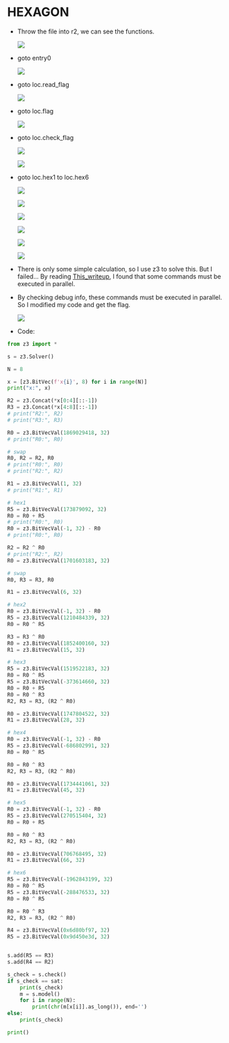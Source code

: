 # HEXAGON

- Throw the file into r2, we can see the functions.

    ![](https://github.com/Sharkkcode/Google_CTF_2021/blob/main/HEXAGON/imgs/functions.png)

- goto entry0

    ![](https://github.com/Sharkkcode/Google_CTF_2021/blob/main/HEXAGON/imgs/entry0.png)

- goto loc.read_flag

    ![](https://github.com/Sharkkcode/Google_CTF_2021/blob/main/HEXAGON/imgs/read_flag.png)

- goto loc.flag

    ![](https://github.com/Sharkkcode/Google_CTF_2021/blob/main/HEXAGON/imgs/flagdata.png)

- goto loc.check_flag

    ![](https://github.com/Sharkkcode/Google_CTF_2021/blob/main/HEXAGON/imgs/check_flag.png)

    ![](https://github.com/Sharkkcode/Google_CTF_2021/blob/main/HEXAGON/imgs/check_flag_2.png)

- goto loc.hex1 to loc.hex6

    ![](https://github.com/Sharkkcode/Google_CTF_2021/blob/main/HEXAGON/imgs/hex1.png)

    ![](https://github.com/Sharkkcode/Google_CTF_2021/blob/main/HEXAGON/imgs/hex2.png)

    ![](https://github.com/Sharkkcode/Google_CTF_2021/blob/main/HEXAGON/imgs/hex3.png)

    ![](https://github.com/Sharkkcode/Google_CTF_2021/blob/main/HEXAGON/imgs/hex4.png)

    ![](https://github.com/Sharkkcode/Google_CTF_2021/blob/main/HEXAGON/imgs/hex5.png)

    ![](https://github.com/Sharkkcode/Google_CTF_2021/blob/main/HEXAGON/imgs/hex6.png)

- There is only some simple calculation, so I use z3 to solve this. But I failed... By reading [This_writeup](https://github.com/cscosu/ctf-writeups/tree/master/2021/google_ctf/hexagon), I found that some commands must be executed in parallel.
- By checking debug info, these commands must be executed in parallel. So I modified my code and get the flag.

    ![](https://github.com/Sharkkcode/Google_CTF_2021/blob/main/HEXAGON/imgs/parallel.png)

- Code:

```python
from z3 import *

s = z3.Solver()

N = 8

x = [z3.BitVec(f'x{i}', 8) for i in range(N)]
print("x:", x)

R2 = z3.Concat(*x[0:4][::-1])
R3 = z3.Concat(*x[4:8][::-1])
# print("R2:", R2)
# print("R3:", R3)

R0 = z3.BitVecVal(1869029418, 32)
# print("R0:", R0)

# swap
R0, R2 = R2, R0
# print("R0:", R0)
# print("R2:", R2)

R1 = z3.BitVecVal(1, 32)
# print("R1:", R1)

# hex1
R5 = z3.BitVecVal(173879092, 32)
R0 = R0 + R5
# print("R0:", R0)
R0 = z3.BitVecVal(-1, 32) - R0
# print("R0:", R0)

R2 = R2 ^ R0
# print("R2:", R2)
R0 = z3.BitVecVal(1701603183, 32)

# swap
R0, R3 = R3, R0

R1 = z3.BitVecVal(6, 32)

# hex2
R0 = z3.BitVecVal(-1, 32) - R0
R5 = z3.BitVecVal(1210484339, 32)
R0 = R0 ^ R5

R3 = R3 ^ R0
R0 = z3.BitVecVal(1852400160, 32)
R1 = z3.BitVecVal(15, 32)

# hex3
R5 = z3.BitVecVal(1519522183, 32)
R0 = R0 ^ R5
R5 = z3.BitVecVal(-373614660, 32)
R0 = R0 + R5
R0 = R0 ^ R3
R2, R3 = R3, (R2 ^ R0)

R0 = z3.BitVecVal(1747804522, 32)
R1 = z3.BitVecVal(28, 32)

# hex4
R0 = z3.BitVecVal(-1, 32) - R0
R5 = z3.BitVecVal(-686802991, 32)
R0 = R0 ^ R5

R0 = R0 ^ R3
R2, R3 = R3, (R2 ^ R0)

R0 = z3.BitVecVal(1734441061, 32)
R1 = z3.BitVecVal(45, 32)

# hex5
R0 = z3.BitVecVal(-1, 32) - R0
R5 = z3.BitVecVal(270515404, 32)
R0 = R0 + R5

R0 = R0 ^ R3
R2, R3 = R3, (R2 ^ R0)

R0 = z3.BitVecVal(706768495, 32)
R1 = z3.BitVecVal(66, 32)

# hex6
R5 = z3.BitVecVal(-1962843199, 32)
R0 = R0 ^ R5
R5 = z3.BitVecVal(-288476533, 32)
R0 = R0 ^ R5

R0 = R0 ^ R3
R2, R3 = R3, (R2 ^ R0)

R4 = z3.BitVecVal(0x6d80bf97, 32)
R5 = z3.BitVecVal(0x9d450e3d, 32)


s.add(R5 == R3)
s.add(R4 == R2)

s_check = s.check()
if s_check == sat:
	print(s_check)
	m = s.model()
	for i in range(N):
		print(chr(m[x[i]].as_long()), end='')
else:
	print(s_check)

print()
```


